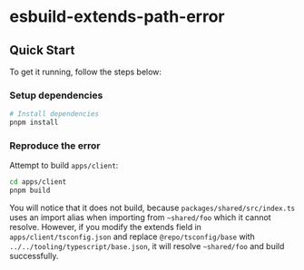 # esbuild-extends-path-error

## Quick Start

To get it running, follow the steps below:

### Setup dependencies

```bash
# Install dependencies
pnpm install
```

### Reproduce the error

Attempt to build `apps/client`:

```bash
cd apps/client
pnpm build
```

You will notice that it does not build, because `packages/shared/src/index.ts` uses an import alias when importing from `~shared/foo` which it cannot resolve. However, if you modify the extends field in `apps/client/tsconfig.json` and replace `@repo/tsconfig/base` with `../../tooling/typescript/base.json`, it will resolve `~shared/foo` and build successfully.
